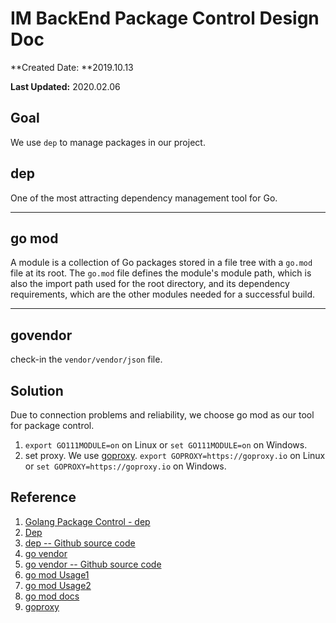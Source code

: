 # IM BackEnd Package Control Design Doc

**Created Date: **2019.10.13

**Last Updated:** 2020.02.06

## Goal

We use `dep` to manage packages in our project.

## dep

One of the most attracting dependency management tool for Go. 

---

## go mod

A module is a collection of Go packages stored in a file tree with a `go.mod` file at its root. The `go.mod` file defines the module's module path, which is also the import path used for the root directory, and its dependency requirements, which are the other modules needed for a successful build.

---

## govendor

check-in the `vendor/vendor/json` file.

## Solution

Due to connection problems and reliability, we choose go mod as our tool for package control.

1.  `export GO111MODULE=on` on Linux or `set GO111MODULE=on` on Windows.
2. set proxy. We use [goproxy](https://goproxy.io/). `export GOPROXY=https://goproxy.io` on Linux or `set GOPROXY=https://goproxy.io` on Windows.

## Reference

1. [Golang Package Control - dep](https://blog.csdn.net/huwh_/article/details/81170900)
2. [Dep](https://www.jianshu.com/p/b02d9edb9ad0)
3. [dep -- Github source code](https://github.com/golang/dep)
4. [go vendor](https://www.cnblogs.com/liuzhongchao/p/9233177.html)
5. [go vendor -- Github source code](https://github.com/kardianos/govendor)
6. [go mod Usage1](https://segmentfault.com/a/1190000019314903)
7. [go mod Usage2](https://blog.csdn.net/jinyidong/article/details/87117892)
8. [go mod docs](https://blog.golang.org/using-go-modules)
9. [goproxy](https://goproxy.io/)